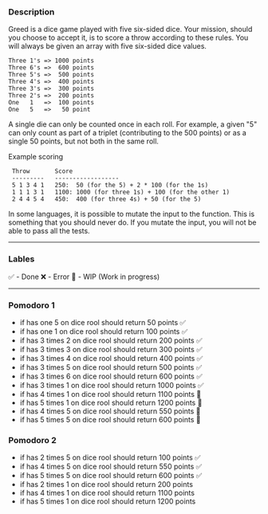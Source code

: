 ### Description
Greed is a dice game played with five six-sided dice. Your mission, should you choose to accept it, is to score a throw according to these rules. You will always be given an array with five six-sided dice values.

```
Three 1's => 1000 points
Three 6's =>  600 points
Three 5's =>  500 points
Three 4's =>  400 points
Three 3's =>  300 points
Three 2's =>  200 points
One   1   =>  100 points
One   5   =>   50 point
```

A single die can only be counted once in each roll. For example, a given "5" can only count as part of a triplet (contributing to the 500 points) or as a single 50 points, but not both in the same roll.

Example scoring

```
 Throw       Score
 ---------   ------------------
 5 1 3 4 1   250:  50 (for the 5) + 2 * 100 (for the 1s)
 1 1 1 3 1   1100: 1000 (for three 1s) + 100 (for the other 1)
 2 4 4 5 4   450:  400 (for three 4s) + 50 (for the 5)
```

In some languages, it is possible to mutate the input to the function. This is something that you should never do. If you mutate the input, you will not be able to pass all the tests.

---

### Lables
✅ - Done
❌ - Error
🚧 - WIP (Work in progress)

---

### Pomodoro 1
- if has one 5 on dice rool should return 50 points ✅
- if has one 1 on dice rool should return 100 points ✅
- if has 3 times 2 on dice rool should return 200 points ✅
- if has 3 times 3 on dice rool should return 300 points ✅
- if has 3 times 4 on dice rool should return 400 points ✅
- if has 3 times 5 on dice rool should return 500 points ✅
- if has 3 times 6 on dice rool should return 600 points ✅
- if has 3 times 1 on dice rool should return 1000 points ✅
- if has 4 times 1 on dice rool should return 1100 points 🚧
- if has 5 times 1 on dice rool should return 1200 points 🚧
- if has 4 times 5 on dice rool should return 550 points 🚧
- if has 5 times 5 on dice rool should return 600 points 🚧

### Pomodoro 2
- if has 2 times 5 on dice rool should return 100 points ✅
- if has 4 times 5 on dice rool should return 550 points ✅
- if has 5 times 5 on dice rool should return 600 points ✅
- if has 2 times 1 on dice rool should return 200 points
- if has 4 times 1 on dice rool should return 1100 points
- if has 5 times 1 on dice rool should return 1200 points
